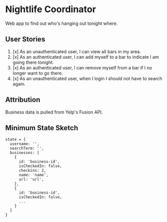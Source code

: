 # Nightlife Coordinator

Web app to find out who's hanging out tonight where.

## User Stories

1. [x] As an unauthenticated user, I can view all bars in my area.
1. [x] As an authenticated user, I can add myself to a bar to indicate I am going there tonight.
1. [x] As an authenticated user, I can remove myself from a bar if I no longer want to go there.
1. [x] As an unauthenticated user, when I login I should not have to search again.

## Attribution

Business data is pulled from Yelp's Fusion API.

## Minimum State Sketch

```
state = {
  username: '',
  searchTerm: '',
  businesses: [
    {
      id: 'business-id',
      isCheckedIn: false,
      checkins: 2,
      name: 'name',
      url: 'url',
    },
    {
      id: 'business-id',
      isCheckedIn: false,
      ...
    }
  ]
}
```
